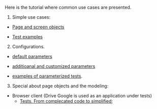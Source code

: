 Here is the tutorial where common use cases are presented.

1. Simple use cases:
 
 - [Page and screen objects](https://github.com/arachnidium/arachnidium-java/tree/master/arachnidium-tutorial/src/main/java/com/github/arachnidium/tutorial/simple)
 
 - [Test examples](https://github.com/arachnidium/arachnidium-java/tree/master/arachnidium-tutorial/src/test/java/simple)

2. Configurations.

 - [default parameters](https://github.com/arachnidium/arachnidium-java/tree/master/arachnidium-tutorial/src/main/java/com/github/arachnidium/tutorial/confuguration)
 
 - [additioanal and customized parameters](https://github.com/arachnidium/arachnidium-java/tree/master/arachnidium-tutorial/src/test/resources/configs)
 
 - [examples of parameterized tests](https://github.com/arachnidium/arachnidium-java/tree/master/arachnidium-tutorial/src/test/java/configurations).
 

 3. Special about page objects and the modeling:
 
 - Browser client (Drive Google is used as an application under tests)
   - [Tests. From complecated code to simplified](https://github.com/arachnidium/arachnidium-java/tree/master/arachnidium-tutorial/src/test/java/modeling/web);
